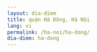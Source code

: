 ```yaml
---
layout: dia-diem
title: quận Hà Đông, Hà Nội
lang: vi
permalink: /ha-noi/ha-dong/
dia-diem: ha-dong
---
```


